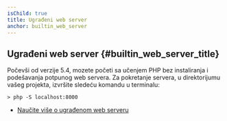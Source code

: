 ```yaml
---
isChild: true
title: Ugrađeni web server
anchor: builtin_web_server
---
```


## Ugrađeni web server {#builtin_web_server_title}

Počevši od verzije 5.4, mozete početi sa učenjem PHP bez instaliranja i podešavanja potpunog web servera.
Za pokretanje servera, u direktorijumu vašeg projekta, izvršite sledeću komandu u terminalu:

    > php -S localhost:8000

* [Naučite više o ugrađenom web serveru][cli-server]

[cli-server]: http://www.php.net/manual/en/features.commandline.webserver.php
